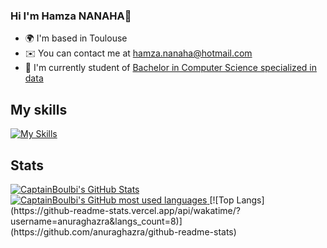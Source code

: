 <!--
**CaptainBoulbi/CaptainBoulbi** is a ✨ _special_ ✨ repository because its `README.md` (this file) appears on your GitHub profile.

Here are some ideas to get you started:

- 🔭 I’m currently working on ...
- 🌱 I’m currently learning ...
- 👯 I’m looking to collaborate on ...
- 🤔 I’m looking for help with ...
- 💬 Ask me about ...
- 📫 How to reach me: ...
- 😄 Pronouns: ...
- ⚡ Fun fact: ...
-->

### Hi I'm Hamza NANAHA👋

* 🌍  I'm based in Toulouse
* ✉️  You can contact me at [hamza.nanaha@hotmail.com](mailto:hamza.nanaha@hotmail.com)
* 🚀  I'm currently student of [Bachelor in Computer Science specialized in data](https://www.univ-tlse3.fr/but-specialite-informatique)

## My skills

[![My Skills](https://skillicons.dev/icons?i=html,css,c,cpp,bash,py,java)](https://skillicons.dev)

## Stats

<a href="https://github.com/CaptainBoulbi">
  <img src="https://github-readme-stats.vercel.app/api?username=CaptainBoulbi&theme=great-gatsby&show_icons=true" alt="CaptainBoulbi's GitHub Stats" />
  <br>
  <img src="https://github-readme-stats.vercel.app/api/top-langs/?username=CaptainBoulbi&theme=great-gatsby" alt="CaptainBoulbi's GitHub most used languages"/>
</a>
[![Top Langs](https://github-readme-stats.vercel.app/api/wakatime/?username=anuraghazra&langs_count=8)](https://github.com/anuraghazra/github-readme-stats)
